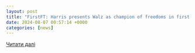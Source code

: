 ```yaml
---
layout: post
title: "FirstFT: Harris presents Walz as champion of freedoms in first joint rally"
date: 2024-08-07 00:57:14 +0000
categories: [news]
---
```


[Читати далі](https://www.ft.com/content/ee96143b-0d08-4f04-a503-f8aba9306c6e)
